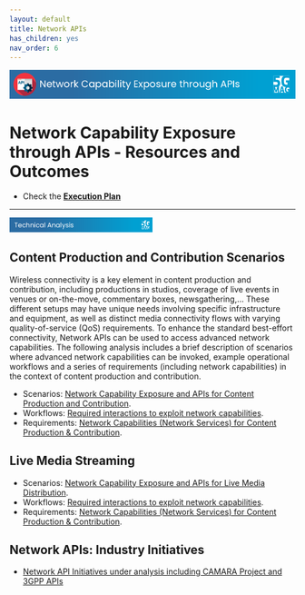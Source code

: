 ```yaml
---
layout: default
title: Network APIs
has_children: yes
nav_order: 6
---
```


<img src="../assets/images/Banner_API.png" /> 

# Network Capability Exposure through APIs - Resources and Outcomes

* Check the [**Execution Plan**](https://github.com/orgs/5G-MAG/projects/44/views/8)

---

<img src="../assets/images/Banner_TechAnalysis.png" width="50%" /> 

##  Content Production and Contribution Scenarios

Wireless connectivity is a key element in content production and contribution, including productions in studios, coverage of live events in venues or on-the-move, commentary boxes, newsgathering,... These different setups may have unique needs involving specific infrastructure and equipment, as well as distinct media connectivity flows with varying quality-of-service (QoS) requirements. To enhance the standard best-effort connectivity, Network APIs can be used to access advanced network capabilities. The following analysis includes a brief description of scenarios where advanced network capabilities can be invoked, example operational workflows and a series of requirements (including network capabilities) in the context of content production and contribution.

* Scenarios: [Network Capability Exposure and APIs for Content Production and Contribution](./Network_APIs/Content_Production/Production_Contribution_Scenarios.html).
* Workflows: [Required interactions to exploit network capabilities](./Network_APIs/Content_Production/Production_Contribution_Workflows.html).
* Requirements: [Network Capabilities (Network Services) for Content Production & Contribution](./Network_APIs/Content_Production/Production_Contribution_Requirements.html).

## Live Media Streaming

* Scenarios: [Network Capability Exposure and APIs for Live Media Distribution](./Network_APIs/Live_Media_Distribution/Live_Media_Distribution_Scenarios.html).
* Workflows: [Required interactions to exploit network capabilities](./Network_APIs/Live_Media_Distribution/Live_Media_Distribution_Workflows.html).
* Requirements: [Network Capabilities (Network Services) for Content Production & Contribution](./Network_APIs/Live_Media_Distribution/Live_Media_Distribution_Requirements.html).

## Network APIs: Industry Initiatives
* [Network API Initiatives under analysis including CAMARA Project and 3GPP APIs](./Network_APIs/Network_API_Initiatives.html)
